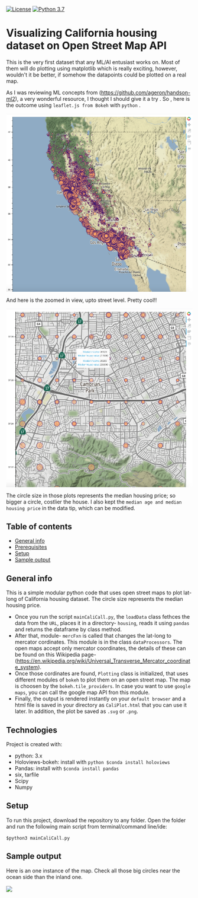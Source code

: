 


[![License](https://poser.pugx.org/ali-irawan/xtra/license.svg)](https://poser.pugx.org/ali-irawan/xtra/license.svg)
[![Python 3.7](https://img.shields.io/badge/python-3.7-blue.svg)](https://www.python.org/downloads/release/python-373/)


# Visualizing California housing dataset on Open Street Map API
 
 This is the very first dataset that any ML/AI entusiast works on. Most of them will do plotting using matplotlib which is really exciting, however, wouldn't it be better, if  somehow the datapoints could be plotted on a real map.

As I was reviewing ML concepts from (https://github.com/ageron/handson-ml2), a very wonderful resource, I thought I should give it a try . So , here is the outcome using `leaflet.js from Bokeh` with `python` .
 

<img src= "photos/top.png" align='center' width="600" > 

And here is the zoomed in view, upto street level. Pretty cool!!

<img src= "photos/zoomed.png" align='center' width="600" > 

The circle size in those plots represents the median housing price; so bigger a circle, costlier the house. I also kept the ```median age and median housing price``` in the data tip, which can be modified.


## Table of contents
* [General info](#general-info)
* [Prerequisites](#technologies)
* [Setup](#setup)
* [Sample output](#sample-output)

## General info
This is a simple modular python code that uses open street maps to plot lat-long of California housing dataset. The circle size represents the median housing price. 
* Once you run the script `mainCaliCall.py`, the `loadData` class fethces the data from the `URL`, places it in a directory- `housing`, reads it using `pandas` and returns the dataframe by class method.
* After that,  module- `mercFxn`  is called that changes the lat-long to mercator cordinates. This module is in the class `dataProcessors`. The open maps accept only mercator coordinates, the details of these can be found on this Wikipedia page- (https://en.wikipedia.org/wiki/Universal_Transverse_Mercator_coordinate_system).
* Once those cordinates are found, `Plotting` class is initialized, that uses different modules of `bokeh` to plot them on an open street map. The map is choosen by the `bokeh.tile_providers`. In case you want to use `google maps`, you can call the google map API fron this  module.
* Finally, the output is rendered instantly on your ```default browser``` and a html file is saved in your directory as `CaliPlot.html`  that you can use it later. In addition, the plot be saved as `.svg` or `.png`. 
	
## Technologies
Project is created with:
* python: 3.x
* Holoviews-bokeh: install with ```python $conda install holoviews ```
* Pandas: install with ```$conda install pandas```
* six, tarfile
* Scipy 
* Numpy
	
## Setup
To run this project, download the repository to any folder. Open the folder and run the following main script from terminal/command line/ide:
```
$python3 mainCaliCall.py 
```

## Sample output

Here is an one instance of the map. Check all those big circles near the ocean side than the inland one.

<img src= "photos/CaliData.gif" align='center' > 






